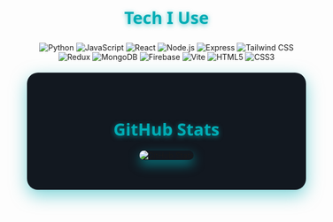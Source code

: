 <div align="center" style="margin-bottom: 20px;"> 
    <h3 style="
      color: #00adb5; 
      font-family: 'Segoe UI', Tahoma, Geneva, Verdana, sans-serif; 
      font-weight: 700; 
      font-size: 1.9rem; 
      margin-bottom: 25px;
      text-shadow: 0 2px 8px #00adb5aa;
    ">Tech I Use</h3>
  <img alt="Python" src="https://img.shields.io/badge/Python-3776AB?style=for-the-badge&logo=python&logoColor=white" /> 
  <img alt="JavaScript" src="https://img.shields.io/badge/JavaScript-F7DF1E?style=for-the-badge&logo=javascript&logoColor=black" /> 
  <img alt="React" src="https://img.shields.io/badge/React-61DAFB?style=for-the-badge&logo=react&logoColor=black" /> 
  <img alt="Node.js" src="https://img.shields.io/badge/Node.js-339933?style=for-the-badge&logo=node.js&logoColor=white" /> 
  <img alt="Express" src="https://img.shields.io/badge/Express-000000?style=for-the-badge&logo=express&logoColor=white" /> 
  <img alt="Tailwind CSS" src="https://img.shields.io/badge/Tailwind_CSS-06B6D4?style=for-the-badge&logo=tailwind-css&logoColor=white" /> 
  <img alt="Redux" src="https://img.shields.io/badge/Redux-764ABC?style=for-the-badge&logo=redux&logoColor=white" /> 
  <img alt="MongoDB" src="https://img.shields.io/badge/MongoDB-47A248?style=for-the-badge&logo=mongodb&logoColor=white" /> 
  <img alt="Firebase" src="https://img.shields.io/badge/Firebase-FFCA28?style=for-the-badge&logo=firebase&logoColor=black" /> 
  <img alt="Vite" src="https://img.shields.io/badge/Vite-646CFF?style=for-the-badge&logo=vite&logoColor=white" /> 
  <img alt="HTML5" src="https://img.shields.io/badge/HTML5-E34F26?style=for-the-badge&logo=html5&logoColor=white" /> 
  <img alt="CSS3" src="https://img.shields.io/badge/CSS3-1572B6?style=for-the-badge&logo=css3&logoColor=white" />
</div>

<div align="center">

  <div style="
    background: #121820; 
    border-radius: 20px; 
    padding: 40px 50px; 
    box-shadow: 0 10px 30px rgba(0, 173, 181, 0.5);
    max-width: 420px;
    transition: transform 0.3s ease;
  " 
  onmouseover="this.style.transform='scale(1.05)'" onmouseout="this.style.transform='scale(1)'">

  <h3 style="
      color: #00adb5; 
      font-family: 'Segoe UI', Tahoma, Geneva, Verdana, sans-serif; 
      font-weight: 700; 
      font-size: 1.9rem; 
      margin-bottom: 18px;
      text-shadow: 0 2px 8px #00adb5aa;
    ">GitHub Stats</h3>
    
  <img
      src="https://github-readme-stats.vercel.app/api?username=Daffariandhika&show_icons=true&theme=radical&hide_border=true"
      alt="GitHub Stats"
      style="border-radius: 15px; max-width: 100%; height: auto; box-shadow: 0 8px 20px #00adb5aa;"
    />
  </div>

</div>
